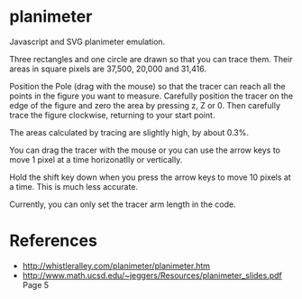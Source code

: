 # planimeter
Javascript and SVG planimeter emulation.

Three rectangles and one circle are drawn so that you can trace them. Their areas in square pixels are 37,500, 20,000 and 31,416.

Position the Pole (drag with the mouse) so that the tracer can reach all the points in the figure you want to measure.
Carefully position the tracer on the edge of the figure and zero the area by pressing z, Z or 0.
Then carefully trace the figure clockwise, returning to your start point.

The areas calculated by tracing are slightly high, by about 0.3%.

You can drag the tracer with the mouse or you can use the arrow keys to move 1 pixel at a time horizonatlly or vertically.

Hold the shift key down when you press the arrow keys to move 10 pixels at a time. This is much less accurate.

Currently, you can only set the tracer arm length in the code.

# References
* http://whistleralley.com/planimeter/planimeter.htm
* http://www.math.ucsd.edu/~jeggers/Resources/planimeter_slides.pdf Page 5
